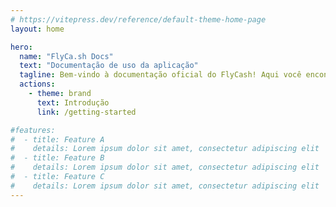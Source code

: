 ```yaml
---
# https://vitepress.dev/reference/default-theme-home-page
layout: home

hero:
  name: "FlyCa.sh Docs"
  text: "Documentação de uso da aplicação"
  tagline: Bem-vindo à documentação oficial do FlyCash! Aqui você encontra tudo o que precisa para dominar nosso aplicativo e gerenciar suas finanças com facilidade.
  actions:
    - theme: brand
      text: Introdução
      link: /getting-started

#features:
#  - title: Feature A
#    details: Lorem ipsum dolor sit amet, consectetur adipiscing elit
#  - title: Feature B
#    details: Lorem ipsum dolor sit amet, consectetur adipiscing elit
#  - title: Feature C
#    details: Lorem ipsum dolor sit amet, consectetur adipiscing elit
---
```


